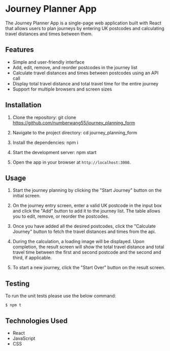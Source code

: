 # Journey Planner App

The Journey Planner App is a single-page web application built with React that allows users to plan journeys by entering UK postcodes and calculating travel distances and times between them.

## Features

- Simple and user-friendly interface
- Add, edit, remove, and reorder postcodes in the journey list
- Calculate travel distances and times between postcodes using an API call
- Display total travel distance and total travel time for the entire journey
- Support for multiple browsers and screen sizes

## Installation

1. Clone the repository:
   git clone https://github.com/numberwang55/journey_planning_form

2. Navigate to the project directory:
   cd journey_planning_form

3. Install the dependencies:
   npm i

4. Start the development server:
   npm start

5. Open the app in your browser at `http://localhost:3000`.

## Usage

1. Start the journey planning by clicking the "Start Journey" button on the initial screen.

2. On the journey entry screen, enter a valid UK postcode in the input box and click the "Add" button to add it to the journey list. The table allows you to edit, remove, or reorder the postcodes.

3. Once you have added all the desired postcodes, click the "Calculate Journey" button to fetch the travel distances and times from the api.

4. During the calculation, a loading image will be displayed. Upon completion, the result screen will show the total travel distance and total travel time between the first and second postcode and the second and third, if applicable.

5. To start a new journey, click the "Start Over" button on the result screen.

## Testing

To run the unit tests please use the below command:
```
$ npm t
```
## Technologies Used

- React
- JavaScript
- CSS
